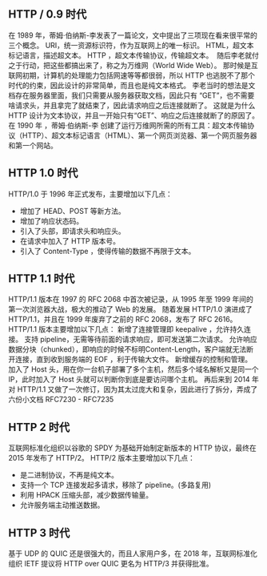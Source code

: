 
## HTTP / 0.9 时代
在 1989 年，蒂姆·伯纳斯-李发表了一篇论文，文中提出了三项现在看来很平常的三个概念。
URI，统一资源标识符，作为互联网上的唯一标识。
HTML，超文本标记语言，描述超文本。
HTTP ，超文本传输协议，传输超文本。
﻿
随后李老就付之于行动，把这些都搞出来了，称之为万维网（World Wide Web）。
那时候是互联网初期，计算机的处理能力包括网速等等都很弱，所以 HTTP 也逃脱不了那个时代的约束，因此设计的非常简单，而且也是纯文本格式。
李老当时的想法是文档存在服务器里面，我们只需要从服务器获取文档，因此只有 “GET”，也不需要啥请求头，并且拿完了就结束了，因此请求响应之后连接就断了。
这就是为什么 HTTP 设计为文本协议，并且一开始只有“GET”、响应之后连接就断了的原因了。
在 1990 年 ，蒂姆·伯纳斯-李 创建了运行万维网所需的所有工具：超文本传输协议（HTTP）、超文本标记语言（HTML）、第一个网页浏览器、第一个网页服务器和第一个网站。

## HTTP 1.0 时代
HTTP/1.0 于 1996 年正式发布，主要增加以下几点：
- 增加了 HEAD、POST 等新方法。
- 增加了响应状态码。
- 引入了头部，即请求头和响应头。
- 在请求中加入了 HTTP 版本号。
- 引入了 Content-Type ，使得传输的数据不再限于文本。

## HTTP 1.1 时代
HTTP/1.1 版本在 1997 的 RFC 2068 中首次被记录，从 1995 年至 1999 年间的第一次浏览器大战，极大的推动了 Web 的发展。
随着发展 HTTP/1.0 演进成了 HTTP/1.1，并且在 1999 年废弃了之前的 RFC 2068，发布了 RFC 2616。
HTTP/1.1 版本主要增加以下几点：
新增了连接管理即 keepalive ，允许持久连接。
支持 pipeline，无需等待前面的请求响应，即可发送第二次请求。
允许响应数据分块（chunked），即响应的时候不标明Content-Length，客户端就无法断开连接，直到收到服务端的 EOF ，利于传输大文件。
新增缓存的控制和管理。
加入了 Host 头，用在你一台机子部署了多个主机，然后多个域名解析又是同一个 IP，此时加入了 Host 头就可以判断你到底是要访问哪个主机。
再后来到 2014 年对 HTTP/1.1 又做了一次修订，因为其太过庞大和复杂，因此进行了拆分，弄成了六份小文档 RFC7230 - RFC7235

## HTTP 2 时代
互联网标准化组织以谷歌的 SPDY 为基础开始制定新版本的 HTTP 协议，最终在 2015 年发布了 HTTP/2。
HTTP/2 版本主要增加以下几点：
- 是二进制协议，不再是纯文本。
- 支持一个 TCP 连接发起多请求，移除了 pipeline。(多路复用)
- 利用 HPACK 压缩头部，减少数据传输量。
- 允许服务端主动推送数据。

## HTTP 3 时代
基于 UDP 的 QUIC 还是很强大的，而且人家用户多，在 2018 年，互联网标准化组织 IETF 提议将 HTTP over QUIC 更名为 HTTP/3 并获得批准。
